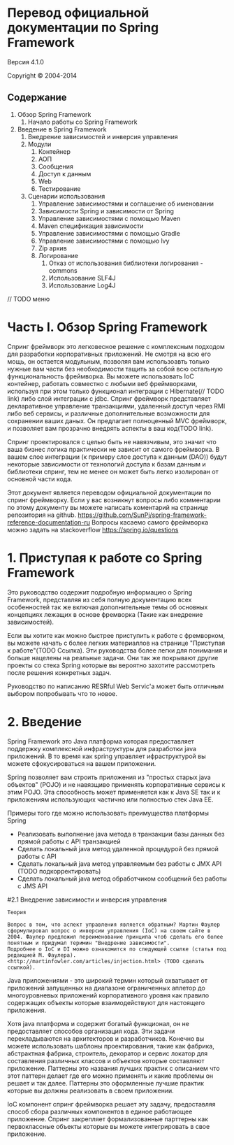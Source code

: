 Перевод официальной документации по Spring Framework
=========

Версия 4.1.0

Copyright © 2004-2014

Содержание
----

1. Обзор Spring Framework
    1. Начало работы со Spring Framework
2. Введение в Spring Framework
    1. Внедрение зависимостей и инверсия управления
    2. Модули
        1. Контейнер
        2. АОП
        3. Сообщения
        4. Доступ к данным
        5. Web
        6. Тестирование
    3. Сценарии использования
        1. Управление зависимостями и соглашение об именовании
        2. Зависимости Spring и зависимости от Spring
        3. Управление зависимостями с помощью Maven
        4. Maven спецификация зависимости
        5. Управление зависимостями с помощью Gradle
        6. Управление зависимостями с помощью lvy
        7. Zip архив
        8. Логирование
            1. Отказ от использования библиотеки логирования - commons 
            2. Использование     SLF4J
            3. Использование Log4J
    
// TODO меню

# Часть I. Обзор Spring Framework

  Спринг фреймворк это легковесное решение с комплексным подходом для разработки корпоративных приложений. Не смотря на всю его мощь, он остается модульным, позволяя вам использоавть только нужные вам части без необходимости тащить за собой всю остальную функциональность фреймворка. Вы можете использовать IoC контейнер, работать совместно с любыми веб фреймворками, используя при этом только функционал интеграции с Hibernate(// TODO link) либо слой интеграции с jdbc. Спринг фреймворк представляет декларативное управление транзакциями, удаленный доступ через RMI либо веб сервисы, и различные дополнительные возможности для сохранении ваших даных. Он предлагает полноценный MVC фреймворк, и позволяет вам прозрачно внедрять аспекты в ваш код(TODO link).

  Спринг проектировался с целью быть не навязчивым, это значит что ваша бизнес логика практически не зависит от самого фреймворка. В вашем слое интеграции (к примеру слое доступа к данным (DAO)) будут некоторые зависимости от технологий доступа к базам данным и библиотеки спринг, тем не менее он может быть легко изолирован от основной части кода.

  Этот документ является переводом официальной документации по спринг фреймворку. Если у вас возникнут вопросы либо комментарии по этому документу вы можете написать коментарий на странице репозитория на github. https://github.com/SunPj/spring-framework-reference-documentation-ru Вопросы касаемо самого фреймворка можно задать на stackoverflow https://spring.io/questions


# 1. Приступая к работе со Spring Framework

Это руководство содержит подробную информацию о Spring Framework, представляя из себя полную документацию всех особенностей так же включая дополнительные темы об основных концепциях лежащих в основе фремворка (Такие как внедрение зависимостей).

Если вы хотите как можно быстрее приступить к работе с фремворком, вы можете начать с более легких материаллов на странице "Приступая к работе"(TODO Ссылка). Эти руководства более легки для понимания и больше нацелены на реальные задачи. Они так же покрывают другие проекты со стека Spring которые вы вероятно захотите рассмотреть после решения конкретных задач.

Руководство по написанию RESRful Web Servic'а может быть отличным выбором попробывать что то новое.

# 2. Введение
Spring Framework это Java платформа которая предоставляет поддержку комплексной инфраструктуры для разработки java приложений. В то время как spring управляет ифраструктурой вы можете сфокусироваться на вашем приложении.

Spring позволяет вам строить приложения из "простых старых java объектов" (POJO) и не навязщиво применять корпоративные сервисы к этим POJO. Эта способность может применяется как к Java SE так и к приложениям использующих частично или полностью стек Java EE.

Примеры того где можно использовать преимущества платформы Spring
* Реализовать выполнение java метода в транзакции базы данных без прямой работы с API транзакцией
* Сделать локальный java метод удаленной процедурой без прямой работы с API 
* Сделать локальный java метод управляемым без работы с JMX API
(TODO подкорректировать)
* Сделать локальный java метод обработчиком сообщений без работы с JMS API

#2.1 Внедрение зависимости и инверсия управления

    Теория
    
    Вопрос в том, что аспект управления является обратным? Мартин Фаулер сформулировал вопрос о инверсии управления (IoC) на своем сайте в 2004. Фаулер предложил переименование принципа чтоб сделать его более понятным и придумал теримин "Внедрение зависимости".        
    Подробнее о IoC и DI можно ознакомится по следующей ссылке (статья под редакцией М. Фаулера). <http://martinfowler.com/articles/injection.html> (TODO сделать ссылкой).
    
Java приложениями - это широкий термин который охватывает от приложений запущенных на диапазоне ограниченных аплетор до многоуровневых приложений корпоративного уровня как правило содержащих объекты которые взаимодействуют для настоящего приложения.


Хотя java платформа и содержит богатый функционал, он не предоставляет способов организация кода. Эти задачи перекладываются на архитекторов и разработчиков. Конечно вы можете использовать шаблоны проектирования, такие как фабрика, абстрактная фабрика, строитель, декоратор и сервис локатор для составления различных классов и объектов которые составляют приложение. Паттерны это названия лучших практик с описанием что этот паттерн делает где его можно применять и какие проблемы он решает и так далее. Паттерны это оформленные лучшие практик которые вы должны реализовать в своем приложении.

IoC компонент спринг фреймворка решает эту задачу, предоставляя способ сбора различных компонентов в единое работающее приложение. Спринг закрепляет формализованные парттерны как первоклассные объекты которые вы можете интегрировать в свое приложение.